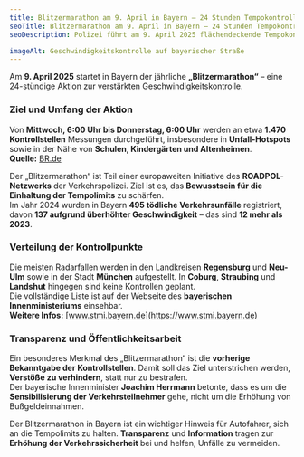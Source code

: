 ```yaml
---
title: Blitzermarathon am 9. April in Bayern – 24 Stunden Tempokontrollen
seoTitle: Blitzermarathon am 9. April in Bayern – 24 Stunden Tempokontrollen
seoDescription: Polizei führt am 9. April 2025 flächendeckende Tempokontrollen in Bayern durch

imageAlt: Geschwindigkeitskontrolle auf bayerischer Straße
---
```


Am **9. April 2025** startet in Bayern der jährliche **„Blitzermarathon“** – eine 24-stündige Aktion zur verstärkten Geschwindigkeitskontrolle. 

### Ziel und Umfang der Aktion

Von **Mittwoch, 6:00 Uhr bis Donnerstag, 6:00 Uhr** werden an etwa **1.470 Kontrollstellen** Messungen durchgeführt, insbesondere in **Unfall-Hotspots** sowie in der Nähe von **Schulen, Kindergärten und Altenheimen**.  
**Quelle:** [BR.de](https://www.br.de/nachrichten/deutschland-welt/blitzermarathon-in-bayern-wo-am-9-april-die-radarfallen-stehen,UhMtuz0) 

Der „Blitzermarathon“ ist Teil einer europaweiten Initiative des **ROADPOL-Netzwerks** der Verkehrspolizei. Ziel ist es, das **Bewusstsein für die Einhaltung der Tempolimits** zu schärfen.  
Im Jahr 2024 wurden in Bayern **495 tödliche Verkehrsunfälle** registriert, davon **137 aufgrund überhöhter Geschwindigkeit** – das sind **12 mehr als 2023**.  


### Verteilung der Kontrollpunkte

Die meisten Radarfallen werden in den Landkreisen **Regensburg** und **Neu-Ulm** sowie in der Stadt **München** aufgestellt. In **Coburg**, **Straubing** und **Landshut** hingegen sind keine Kontrollen geplant.  
Die vollständige Liste ist auf der Webseite des **bayerischen Innenministeriums** einsehbar.  
**Weitere Infos:** [www.stmi.bayern.de](https://www.stmi.bayern.de)

### Transparenz und Öffentlichkeitsarbeit

Ein besonderes Merkmal des „Blitzermarathon“ ist die **vorherige Bekanntgabe der Kontrollstellen**. Damit soll das Ziel unterstrichen werden, **Verstöße zu verhindern**, statt nur zu bestrafen.  
Der bayerische Innenminister **Joachim Herrmann** betonte, dass es um die **Sensibilisierung der Verkehrsteilnehmer** gehe, nicht um die Erhöhung von Bußgeldeinnahmen.  

Der Blitzermarathon in Bayern ist ein wichtiger Hinweis für Autofahrer, sich an die Tempolimits zu halten. **Transparenz** und **Information** tragen zur **Erhöhung der Verkehrssicherheit** bei und helfen, Unfälle zu vermeiden.
